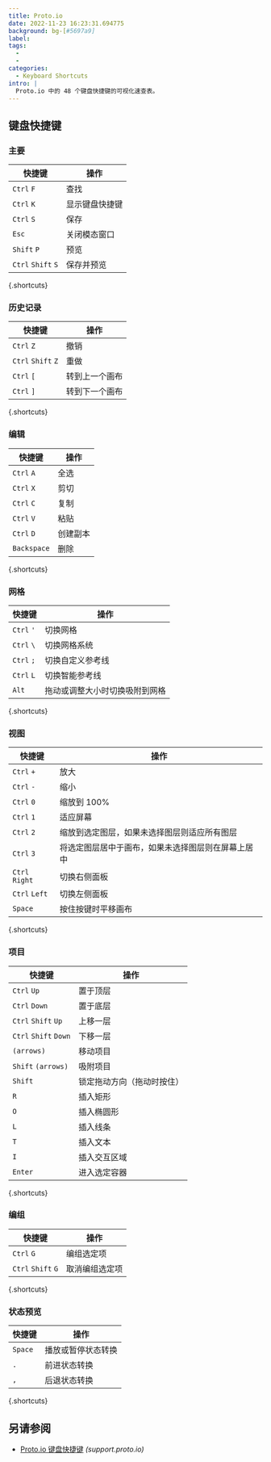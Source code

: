```yaml
---
title: Proto.io
date: 2022-11-23 16:23:31.694775
background: bg-[#5697a9]
label:
tags:
  -
  -
categories:
  - Keyboard Shortcuts
intro: |
  Proto.io 中的 48 个键盘快捷键的可视化速查表。
---
```


## 键盘快捷键

### 主要

| 快捷键             | 操作                  |
| ------------------ | ----------------------- |
| `Ctrl` `F`         | 查找                    |
| `Ctrl` `K`         | 显示键盘快捷键          |
| `Ctrl` `S`         | 保存                    |
| `Esc`              | 关闭模态窗口            |
| `Shift` `P`        | 预览                    |
| `Ctrl` `Shift` `S` | 保存并预览              |

{.shortcuts}

### 历史记录

| 快捷键             | 操作                  |
| ------------------ | --------------------- |
| `Ctrl` `Z`         | 撤销                  |
| `Ctrl` `Shift` `Z` | 重做                  |
| `Ctrl` `[`         | 转到上一个画布        |
| `Ctrl` `]`         | 转到下一个画布        |

{.shortcuts}

### 编辑

| 快捷键      | 操作       |
| ----------- | ---------- |
| `Ctrl` `A`  | 全选       |
| `Ctrl` `X`  | 剪切       |
| `Ctrl` `C`  | 复制       |
| `Ctrl` `V`  | 粘贴       |
| `Ctrl` `D`  | 创建副本   |
| `Backspace` | 删除       |

{.shortcuts}

### 网格

| 快捷键     | 操作                                  |
| ---------- | ------------------------------------- |
| `Ctrl` `'` | 切换网格                              |
| `Ctrl` `\` | 切换网格系统                          |
| `Ctrl` `;` | 切换自定义参考线                      |
| `Ctrl` `L` | 切换智能参考线                        |
| `Alt`      | 拖动或调整大小时切换吸附到网格          |

{.shortcuts}

### 视图

| 快捷键         | 操作                                                                         |
| -------------- | ---------------------------------------------------------------------------- |
| `Ctrl` `+`     | 放大                                                                         |
| `Ctrl` `-`     | 缩小                                                                         |
| `Ctrl` `0`     | 缩放到 100%                                                                  |
| `Ctrl` `1`     | 适应屏幕                                                                     |
| `Ctrl` `2`     | 缩放到选定图层，如果未选择图层则适应所有图层                                   |
| `Ctrl` `3`     | 将选定图层居中于画布，如果未选择图层则在屏幕上居中                             |
| `Ctrl` `Right` | 切换右侧面板                                                                 |
| `Ctrl` `Left`  | 切换左侧面板                                                                 |
| `Space`        | 按住按键时平移画布                                                           |

{.shortcuts}

### 项目

| 快捷键                | 操作                                      |
| --------------------- | ----------------------------------------- |
| `Ctrl` `Up`           | 置于顶层                                  |
| `Ctrl` `Down`         | 置于底层                                  |
| `Ctrl` `Shift` `Up`   | 上移一层                                  |
| `Ctrl` `Shift` `Down` | 下移一层                                  |
| `(arrows)`            | 移动项目                                  |
| `Shift` `(arrows)`    | 吸附项目                                  |
| `Shift`               | 锁定拖动方向（拖动时按住）                |
| `R`                   | 插入矩形                                  |
| `O`                   | 插入椭圆形                                |
| `L`                   | 插入线条                                  |
| `T`                   | 插入文本                                  |
| `I`                   | 插入交互区域                              |
| `Enter`               | 进入选定容器                              |

{.shortcuts}

### 编组

| 快捷键             | 操作             |
| ------------------ | ---------------- |
| `Ctrl` `G`         | 编组选定项       |
| `Ctrl` `Shift` `G` | 取消编组选定项   |

{.shortcuts}

### 状态预览

| 快捷键  | 操作                   |
| -------- | ------------------------------ |
| `Space`  | 播放或暂停状态转换             |
| `.`      | 前进状态转换                   |
| `,`      | 后退状态转换                   |

{.shortcuts}

## 另请参阅

- [Proto.io 键盘快捷键](https://support.proto.io/hc/en-us/articles/115001423511-Keyboard-shortcuts)
  _(support.proto.io)_
